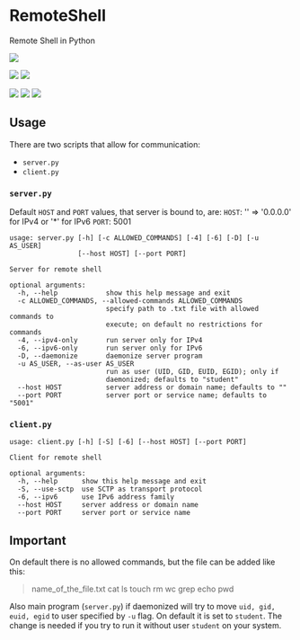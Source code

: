# RemoteShell
Remote Shell in Python

<img src='https://img.shields.io/badge/license-MIT-brightgreen'></a>
<p>
    <img src='https://img.shields.io/badge/system-UNIX-brightgreen'></a>
    <img src='https://img.shields.io/badge/system-Windows-darkred'></a>
</p>
<p>
    <img src='https://img.shields.io/badge/protocol-TCP-brightgreen'></a>
    <img src='https://img.shields.io/badge/protocol-SCTP-brightgreen'></a>
    <img src='https://img.shields.io/badge/protocol-UDP-darkred'></a>
</p>

## Usage

There are two scripts that allow for communication:
- `server.py`
- `client.py`

### `server.py`

Default `HOST` and `PORT` values, that server is bound to, are:
`HOST`: '' => '0.0.0.0' for IPv4 or '*' for IPv6
`PORT`: 5001

```
usage: server.py [-h] [-c ALLOWED_COMMANDS] [-4] [-6] [-D] [-u AS_USER]
                 [--host HOST] [--port PORT]

Server for remote shell

optional arguments:
  -h, --help            show this help message and exit
  -c ALLOWED_COMMANDS, --allowed-commands ALLOWED_COMMANDS
                        specify path to .txt file with allowed commands to
                        execute; on default no restrictions for commands
  -4, --ipv4-only       run server only for IPv4
  -6, --ipv6-only       run server only for IPv6
  -D, --daemonize       daemonize server program
  -u AS_USER, --as-user AS_USER
                        run as user (UID, GID, EUID, EGID); only if
                        daemonized; defaults to "student"
  --host HOST           server address or domain name; defaults to ""
  --port PORT           server port or service name; defaults to "5001"
```

### `client.py`

```
usage: client.py [-h] [-S] [-6] [--host HOST] [--port PORT]

Client for remote shell

optional arguments:
  -h, --help      show this help message and exit
  -S, --use-sctp  use SCTP as transport protocol
  -6, --ipv6      use IPv6 address family
  --host HOST     server address or domain name
  --port PORT     server port or service name
```

## Important

On default there is no allowed commands, but the file can be added like this:

> name_of_the_file.txt
    cat
    ls
    touch
    rm
    wc
    grep
    echo
    pwd

Also main program (`server.py`) if daemonized will try to move `uid, gid, euid, egid` to user specified by `-u` flag. On default it is set to `student`. The change is needed if you try to run it without user `student` on your system. 